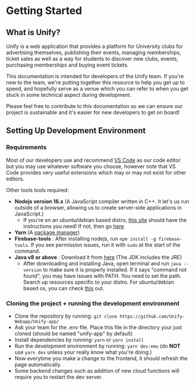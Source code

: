 # Getting Started
## What is Unify?

Unify is a web application that provides a platform for University clubs for advertising themselves, publishing their events, managing memberships, ticket sales as well as a way for students to discover new clubs, events, purchasing memberships and buying event tickets.

This documentation is intended for developers of the Unify team. If you're new to the team, we're putting together this resource to help you get up to speed, and hopefully serve as a venue which you can refer to when you get stuck in some technical aspect during development.

Please feel free to contribute to this documentation so we can ensure our project is sustainable and it's easier for new developers to get on board!

## Setting Up Development Environment

### Requirements
Most of our developers use and recommend [VS Code](https://code.visualstudio.com/) as our code editor but you may use whatever software you choose, however note that VS Code provides very useful extensions which may or may not exist for other editors.

Other tools tools required:

  - **Nodejs version 16.x** (A JavaScript compiler written in C++. It let's us run outside of a browser, allowing us to create server-side applications in JavaScript.)
    - If you're on an ubuntu/debian based distro, [this site](https://github.com/nodesource/distributions) should have the instructions you need! If not, then go [here](https://nodejs.org/en/download) 
  - **Yarn** (A [package manager](https://www.youtube.com/watch?v=GTC1XhYixHs))
  - **Firebase-tools** : After installing nodejs, run `npm install -g firebase-tools`. If you see permission issues, run it with `sudo` at the start of the command.
  - **Java v8 or above** : Download it from [here](https://www.oracle.com/java/technologies/downloads/) (The JDK includes the JRE)
    - After downloading and installing Java, open terminal and run `java --version` to make sure it is properly installed. If it says "command not found", you may have issues with PATH. You need to set the path. Search up resources specific to your distro. For ubuntu/debian based os, you can check [this](https://ubuntuhandbook.org/index.php/2022/03/install-jdk-18-ubuntu/) out.

### Cloning the project + running the development environment
- Clone the repository by running: `git clone https://github.com/Unify-Webapp/Unify-app/`
- Ask your team for the .env file. Place this file in the directory your just cloned (should be named "unify-app" by default)
- Install dependencies by running: `yarn` or `yarn install`
- Run the development environment by running: `yarn dev:emu` (do **NOT** use `yarn dev` unless your really know what you're doing.)
- Now everytime you make a change to the frontend, it should refresh the page automatically.
- Some backend changes such as addition of new cloud functions will require you to restart the dev server.
